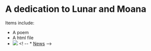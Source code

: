 # A dedication to Lunar and Moana
Items include:
* A poem
* A html file
* ![](IMG_3362.jpg)
<! -- * [News](https://www.straitstimes.com) -->
